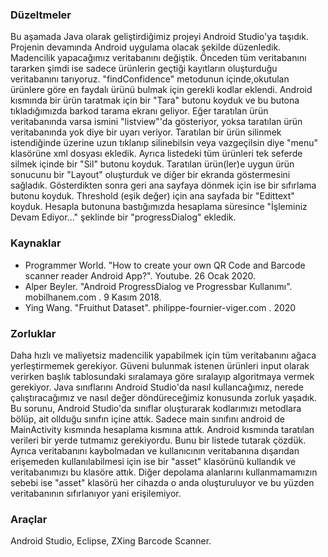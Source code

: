 ### Düzeltmeler

Bu aşamada Java olarak geliştirdiğimiz projeyi Android Studio'ya taşıdık. Projenin devamında Android uygulama olacak şekilde düzenledik. Madencilik yapacağımız veritabanını değiştik. Önceden tüm veritabanını tararken şimdi ise sadece ürünlerin geçtiği kayıtların oluşturduğu veritabanını tarıyoruz. "findConfidence" metodunun içinde,okutulan ürünlere göre en faydalı ürünü bulmak için  gerekli kodlar eklendi. Android kısmında bir ürün taratmak için bir "Tara" butonu koyduk ve bu butona tıkladığımızda barkod tarama ekranı geliyor. Eğer taratılan ürün veritabanında varsa ismini "listview"'da gösteriyor, yoksa taratılan ürün veritabanında yok diye bir uyarı veriyor. Taratılan bir ürün silinmek istendiğinde üzerine uzun tıklanıp silinebilsin veya vazgeçilsin diye "menu" klasörüne xml dosyası ekledik. Ayrıca listedeki tüm ürünleri tek seferde silmek içinde bir "Sil" butonu koyduk. Taratılan ürün(ler)e uygun ürün sonucunu bir "Layout" oluşturduk ve diğer bir ekranda göstermesini sağladık. Gösterdikten sonra geri ana sayfaya dönmek için ise bir sıfırlama butonu koyduk. Threshold (eşik değer) için ana sayfada bir "Edittext" koyduk. Hesapla butonuna bastığımızda hesaplama süresince "İşleminiz Devam Ediyor..." şeklinde bir "progressDialog" ekledik. 

### Kaynaklar

- Programmer World. "How to create your own QR Code and Barcode scanner reader Android App?". Youtube. 26 Ocak 2020.
- Alper Beyler. "Android ProgressDialog ve Progressbar Kullanımı". mobilhanem.com . 9 Kasım 2018.
- Ying Wang. "Fruithut Dataset". philippe-fournier-viger.com . 2020

### Zorluklar

Daha hızlı ve maliyetsiz madencilik yapabilmek için tüm veritabanını ağaca yerleştirmemek gerekiyor. Güveni bulunmak istenen ürünleri input olarak verirken başlık tablosundaki sıralamaya göre sıralayıp algoritmaya vermek gerekiyor. Java sınıflarını Android Studio'da nasıl kullancağımız, nerede çalıştıracağımız ve nasıl değer döndüreceğimiz konusunda zorluk yaşadık. Bu sorunu, Android Studio'da sınıflar oluşturarak kodlarımızı metodlara bölüp, ait ollduğu sınıfın içine attık. Sadece main sınıfını android de MainActivity kısmında hesaplama kısmına attık. Android kısmında taratılan verileri bir yerde tutmamız gerekiyordu. Bunu bir listede tutarak çözdük. Ayrıca veritabanını kaybolmadan ve kullanıcının veritabanına dışarıdan erişemeden kullanılabilmesi için ise bir "asset" klasörünü kullandık ve veritabanımızı bu klasöre attık. Diğer depolama alanlarını kullanmamamızın sebebi ise "asset" klasörü her cihazda o anda oluşturuluyor ve bu yüzden veritabanının sıfırlanıyor yani erişilemiyor. 

### Araçlar

Android Studio, Eclipse, ZXing Barcode Scanner.
